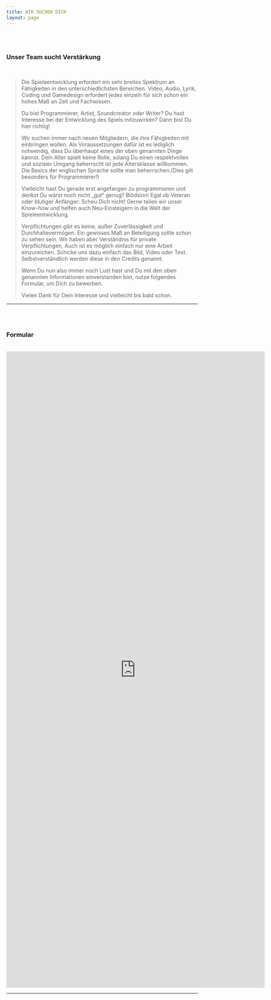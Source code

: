 ```yaml
---
title: WIR SUCHEN DICH 
layout: page
---
```



<br>
<h1><span class="fas fa-user-friends fa-2x"></span><span class="fas fa-plus"></span></h1>
<h3>Unser Team sucht Verstärkung</h3>
<br>



>Die Spieleentwicklung erfordert ein sehr breites Spektrum an Fähigkeiten in den unterschiedlichsten Bereichen. Video, Audio, Lyrik, Coding und Gamedesign erfordert jedes einzeln für sich schon ein hohes Maß an Zeit und Fachwissen.
>
>Du bist Programmierer, Artist, Soundcreator oder Writer? Du hast Interesse bei der Entwicklung des Spiels mitzuwirken? Dann bist Du hier richtig!
>
>Wir suchen immer nach neuen Mitgliedern, die ihre Fähigkeiten mit einbringen wollen. Als Voraussetzungen dafür ist es lediglich notwendig, dass Du überhaupt eines der oben genannten Dinge kannst. Dein Alter spielt keine Rolle, solang Du einen respektvollen und sozialer Umgang beherrscht ist jede Altersklasse willkommen. Die Basics der englischen Sprache sollte man beherrschen.(Dies gilt besonders für Programmierer!)
>
>Vielleicht hast Du gerade erst angefangen zu programmieren und denkst Du wärst noch nicht „gut“ genug? Blödsinn! Egal ob Veteran oder blutiger Anfänger: Scheu Dich nicht! Gerne teilen wir unser Know-how und helfen auch Neu-Einsteigern in die Welt der Spieleentwicklung.
>
>Verpflichtungen gibt es keine, außer Zuverlässigkeit und Durchhaltevermögen. Ein gewisses Maß an Beteiligung sollte schon zu sehen sein. Wir haben aber Verständnis für private Verpflichtungen. Auch ist es möglich einfach nur eine Arbeit einzureichen. Schicke uns dazu einfach das Bild, Video oder Text. Selbstverständlich werden diese in den Credits genannt.
>
>Wenn Du nun also immer noch Lust hast und Du mit den oben genannten Informationen einverstanden bist, nutze folgendes Formular, um Dich zu bewerben.
>
>Vielen Dank für Dein Interesse und vielleicht bis bald schon.

***

<br>
<h1><i class="fa fa-highlighter fa-2x"></i></h1>
<h3 id="center">Formular</h3>
<br>

<iframe src="https://docs.google.com/forms/d/e/1FAIpQLSeKEbVLv5zaOhRgUUXNDuh4FhcGKkjKI-92RQbJCoWtHh3CLg/viewform?embedded=true" width="680" height="1671" frameborder="0" marginheight="0" marginwidth="0">Wird geladen…</iframe>

***

